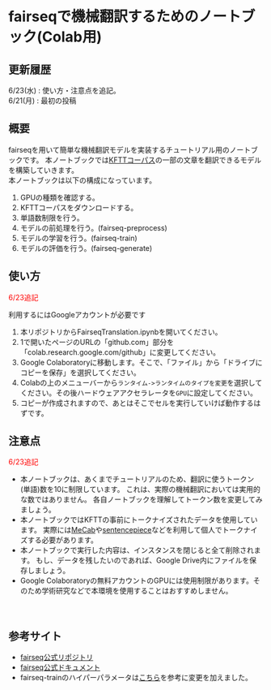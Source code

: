 # fairseqで機械翻訳するためのノートブック(Colab用)


## 更新履歴
6/23(水) : 使い方・注意点を追記。  
6/21(月) : 最初の投稿


## 概要
fairseqを用いて簡単な機械翻訳モデルを実装するチュートリアル用のノートブックです。
本ノートブックでは[KFTTコーパス](http://www.phontron.com/kftt/index-ja.html)の一部の文章を翻訳できるモデルを構築していきます。  
本ノートブックは以下の構成になっています。  
1. GPUの種類を確認する。
2. KFTTコーパスをダウンロードする。
3. 単語数制限を行う。
4. モデルの前処理を行う。(fairseq-preprocess)
5. モデルの学習を行う。(fairseq-train)
6. モデルの評価を行う。(fairseq-generate)


## 使い方
<span style="color: red; ">6/23追記</span>

利用するにはGoogleアカウントが必要です  
1. 本リポジトリからFairseqTranslation.ipynbを開いてください。
2. 1で開いたページのURLの「github.com」部分を「colab.research.google.com/github」に変更してください。
3. Google Colaboratoryに移動します。そこで、「ファイル」から「ドライブにコピーを保存」を選択してください。
4. Colabの上のメニューバーから```ランタイム->ランタイムのタイプを変更```を選択してください。その後ハードウェアアクセラレータを```GPU```に設定してください。
5. コピーが作成されますので、あとはそこでセルを実行していけば動作するはずです。


## 注意点
<span style="color: red; ">6/23追記</span>

- 本ノートブックは、あくまでチュートリアルのため、翻訳に使うトークン(単語)数を10に制限しています。
これは、実際の機械翻訳においては実用的な数ではありません。
各自ノートブックを理解してトークン数を変更してみましょう。
- 本ノートブックではKFTTの事前にトークナイズされたデータを使用しています。
実際には[MeCab](https://taku910.github.io/mecab/)や[sentencepiece](https://github.com/google/sentencepiece)などを利用して個人でトークナイズする必要があります。
- 本ノートブックで実行した内容は、インスタンスを閉じると全て削除されます。
もし、データを残したいのであれば、Google Drive内にファイルを保存しましょう。
- Google Colaboratoryの無料アカウントのGPUには使用制限があります。そのため学術研究などで本環境を使用することはおすすめしません。

　
## 参考サイト
- [fairseq公式リポジトリ](https://github.com/pytorch/fairseq)
- [fairseq公式ドキュメント](https://fairseq.readthedocs.io/en/latest/index.html)
- fairseq-trainのハイパーパラメータは[こちら](https://github.com/MorinoseiMorizo/jparacrawl-finetune/blob/master/en-ja/fine-tune_kftt_fp32.sh)を参考に変更を加えました。  
